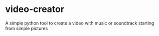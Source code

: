 # video-creator
A simple python tool to create a video with music or soundtrack starting from simple pictures
